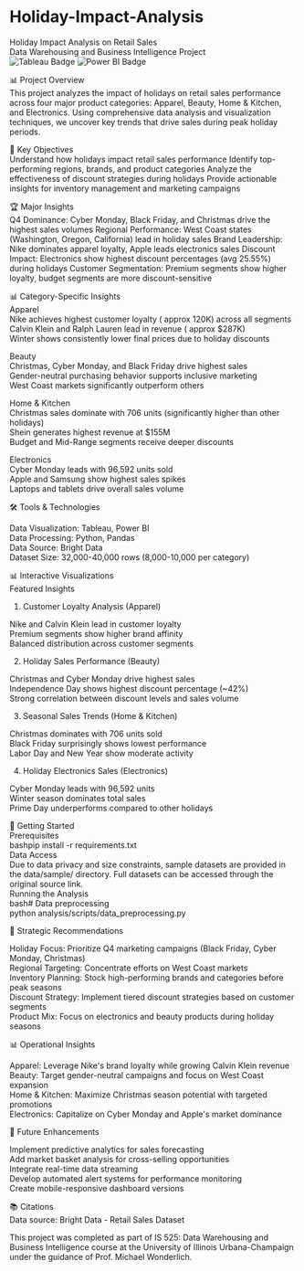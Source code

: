 # Holiday-Impact-Analysis
Holiday Impact Analysis on Retail Sales\
Data Warehousing and Business Intelligence Project\
![Tableau Badge](https://img.shields.io/badge/Tableau-E97627?style=for-the-badge&logo=tableau&logoColor=white)
![Power BI Badge](https://img.shields.io/badge/Power%20BI-F2C811?style=for-the-badge&logo=powerbi&logoColor=black)

📊 Project Overview\
This project analyzes the impact of holidays on retail sales performance across four major product categories: Apparel, Beauty, Home & Kitchen, and Electronics. Using comprehensive data analysis and visualization techniques, we uncover key trends that drive sales during peak holiday periods.

🎯 Key Objectives\
Understand how holidays impact retail sales performance
Identify top-performing regions, brands, and product categories
Analyze the effectiveness of discount strategies during holidays
Provide actionable insights for inventory management and marketing campaigns

🏆 Major Insights\
Q4 Dominance: Cyber Monday, Black Friday, and Christmas drive the highest sales volumes
Regional Performance: West Coast states (Washington, Oregon, California) lead in holiday sales
Brand Leadership: Nike dominates apparel loyalty, Apple leads electronics sales
Discount Impact: Electronics show highest discount percentages (avg 25.55%) during holidays
Customer Segmentation: Premium segments show higher loyalty, budget segments are more discount-sensitive

📊 Category-Specific Insights\
Apparel\
Nike achieves highest customer loyalty ( approx 120K) across all segments\
Calvin Klein and Ralph Lauren lead in revenue ( approx $287K)\
Winter shows consistently lower final prices due to holiday discounts

Beauty\
Christmas, Cyber Monday, and Black Friday drive highest sales\
Gender-neutral purchasing behavior supports inclusive marketing\
West Coast markets significantly outperform others

Home & Kitchen\
Christmas sales dominate with 706 units (significantly higher than other holidays)\
Shein generates highest revenue at $155M\
Budget and Mid-Range segments receive deeper discounts

Electronics\
Cyber Monday leads with 96,592 units sold\
Apple and Samsung show highest sales spikes\
Laptops and tablets drive overall sales volume

🛠️ Tools & Technologies

Data Visualization: Tableau, Power BI\
Data Processing: Python, Pandas\
Data Source: Bright Data\
Dataset Size: 32,000-40,000 rows (8,000-10,000 per category)

📊 Interactive Visualizations\
Featured Insights
1. Customer Loyalty Analysis (Apparel)

Nike and Calvin Klein lead in customer loyalty\
Premium segments show higher brand affinity\
Balanced distribution across customer segments

2. Holiday Sales Performance (Beauty)

Christmas and Cyber Monday drive highest sales\
Independence Day shows highest discount percentage (~42%)\
Strong correlation between discount levels and sales volume

3. Seasonal Sales Trends (Home & Kitchen)

Christmas dominates with 706 units sold\
Black Friday surprisingly shows lowest performance\
Labor Day and New Year show moderate activity

4. Holiday Electronics Sales (Electronics)

Cyber Monday leads with 96,592 units\
Winter season dominates total sales\
Prime Day underperforms compared to other holidays

🚀 Getting Started\
Prerequisites\
bashpip install -r requirements.txt\
Data Access\
Due to data privacy and size constraints, sample datasets are provided in the data/sample/ directory. Full datasets can be accessed through the original source link.\
Running the Analysis\
bash# Data preprocessing\
python analysis/scripts/data_preprocessing.py

🎯 Strategic Recommendations

Holiday Focus: Prioritize Q4 marketing campaigns (Black Friday, Cyber Monday, Christmas)\
Regional Targeting: Concentrate efforts on West Coast markets\
Inventory Planning: Stock high-performing brands and categories before peak seasons\
Discount Strategy: Implement tiered discount strategies based on customer segments\
Product Mix: Focus on electronics and beauty products during holiday seasons

📊 Operational Insights

Apparel: Leverage Nike's brand loyalty while growing Calvin Klein revenue\
Beauty: Target gender-neutral campaigns and focus on West Coast expansion\
Home & Kitchen: Maximize Christmas season potential with targeted promotions\
Electronics: Capitalize on Cyber Monday and Apple's market dominance

🔄 Future Enhancements

 Implement predictive analytics for sales forecasting\
 Add market basket analysis for cross-selling opportunities\
 Integrate real-time data streaming\
 Develop automated alert systems for performance monitoring\
 Create mobile-responsive dashboard versions

📚 Citations\
Data source: Bright Data - Retail Sales Dataset

This project was completed as part of IS 525: Data Warehousing and Business Intelligence course at the University of Illinois Urbana-Champaign under the guidance of Prof. Michael Wonderlich.
